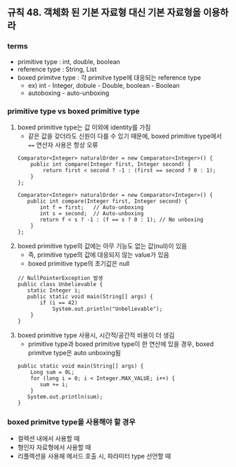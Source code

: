 ## 규칙 48. 객체화 된 기본 자료형 대신 기본 자료형을 이용하라 

### terms
- primitive type : int, double, boolean
- reference type : String, List 
- boxed primitve type : 각 primitve type에 대응되는 reference type
    + ex) int - Integer, dobule - Double, boolean - Boolean 
    + autoboxing - auto-unboxing

### primitive type vs boxed primitive type
1. boxed primitive type는 값 이외에 identity를 가짐
    - 같은 값을 갖더라도 신원이 다를 수 있기 때문에, boxed primitive type에서 `==` 연산자 사용은 항상 오류 
    ```
    Comparator<Integer> naturalOrder = new Comparator<Integer>() {
        public int compare(Integer first, Integer second) {
            return first < second ? -1 : (first == second ? 0 : 1);
        }
    };

    Comparator<Integer> naturalOrder = new Comparator<Integer>() {
       public int compare(Integer first, Integer second) {
           int f = first;   // Auto-unboxing
           int s = second;  // Auto-unboxing
           return f < s ? -1 : (f == s ? 0 : 1); // No unboxing
        } 
    };
    ```
2. boxed primitive type의 값에는 아무 기능도 없는 값(null)이 있음  
    - 즉, primitive type의 값에 대응되지 않는 value가 있음 
    - boxed primitive type의 초기값은 null 
    ```
    // NullPointerException 발생 
    public class Unbelievable {
       static Integer i;
       public static void main(String[] args) {
           if (i == 42)
               System.out.println("Unbelievable");
        } 
    }
    ```
3. boxed primitive type 사용시, 시간적/공간적 비용이 더 생김 
    - primitive type과 boxed primitive type이 한 연산에 있을 경우, boxed primitve type은 auto unboxing됨 
    ```
    public static void main(String[] args) {
        Long sum = 0L;
        for (long i = 0; i < Integer.MAX_VALUE; i++) {
           sum += i;
        }
       System.out.println(sum);    
    }
    ```

### boxed primitve type을 사용해야 할 경우 
- 컬렉션 내에서 사용할 때 
- 형인자 자료형에서 사용할 때 
- 리플렉션을 사용헤 메서드 호출 시, 파라미터 type 선언할 때 

